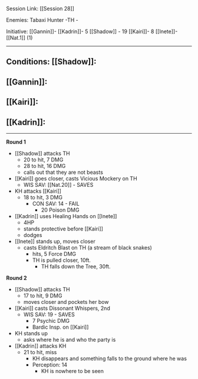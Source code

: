 Session Link:
[[Session 28]]

Enemies:
Tabaxi Hunter -TH - 

Initiative:
[[Gannin]]- 
[[Kadrin]]- 5
[[Shadow]] - 19
[[Kairi]]- 8
[[Inete]]- [[Nat.1]] (1)

---
Conditions:
[[Shadow]]:
- 

[[Gannin]]:
- 

[[Kairi]]:
- 

[[Kadrin]]:
- 
---
**Round 1**
- [[Shadow]] attacks TH
	- 20 to hit, 7 DMG
	- 28 to hit, 16 DMG
	- calls out that they are not beasts
- [[Kairi]] goes closer, casts Vicious Mockery on TH
	- WIS SAV: [[Nat.20]] - SAVES
- KH attacks [[Kairi]]
	- 18 to hit, 3 DMG
		- CON SAV: 14 - FAIL
			- 20 Poison DMG
- [[Kadrin]] uses Healing Hands on [[Inete]]
	- 4HP
	- stands protective before [[Kairi]]
	- dodges
- [[Inete]] stands up, moves closer
	- casts Eldritch Blast on TH (a stream of black snakes)
		- hits, 5 Force DMG
		- TH is pulled closer, 10ft.
			- TH falls down the Tree, 30ft.

**Round 2**
- [[Shadow]] attacks TH
	- 17 to hit, 9 DMG
	- moves closer and pockets her bow
- [[Kairi]] casts Dissonant Whispers, 2nd
	- WIS SAV: 19 - SAVES
		- 7 Psychic DMG
		- Bardic Insp. on [[Kairi]]
- KH stands up
	- asks where he is and who the party is
- [[Kadrin]] attacks KH
	- 21 to hit, miss
		- KH disappears and something falls to the ground where he was
		- Perception: 14
			- KH is nowhere to be seen
